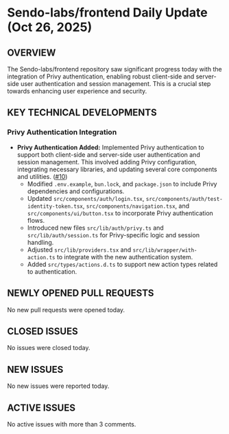 # Sendo-labs/frontend Daily Update (Oct 26, 2025)
## OVERVIEW 
The Sendo-labs/frontend repository saw significant progress today with the integration of Privy authentication, enabling robust client-side and server-side user authentication and session management. This is a crucial step towards enhancing user experience and security.

## KEY TECHNICAL DEVELOPMENTS

### Privy Authentication Integration
*   **Privy Authentication Added:** Implemented Privy authentication to support both client-side and server-side user authentication and session management. This involved adding Privy configuration, integrating necessary libraries, and updating several core components and utilities. ([#10](https://github.com/Sendo-labs/frontend/pull/10))
    *   Modified `.env.example`, `bun.lock`, and `package.json` to include Privy dependencies and configurations.
    *   Updated `src/components/auth/login.tsx`, `src/components/auth/test-identity-token.tsx`, `src/components/navigation.tsx`, and `src/components/ui/button.tsx` to incorporate Privy authentication flows.
    *   Introduced new files `src/lib/auth/privy.ts` and `src/lib/auth/session.ts` for Privy-specific logic and session handling.
    *   Adjusted `src/lib/providers.tsx` and `src/lib/wrapper/with-action.ts` to integrate with the new authentication system.
    *   Added `src/types/actions.d.ts` to support new action types related to authentication.

## NEWLY OPENED PULL REQUESTS
No new pull requests were opened today.

## CLOSED ISSUES
No issues were closed today.

## NEW ISSUES
No new issues were reported today.

## ACTIVE ISSUES
No active issues with more than 3 comments.